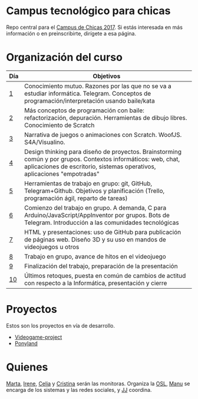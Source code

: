 # Campus tecnológico para chicas

Repo central para
el
[Campus de Chicas 2017](http://sereingeniera.ugr.es/campus-2017). Si
estás interesada en más información o en preinscribirte, dirígete a
esa página. 


# Organización del curso

| Día | Objetivos |
|-----| --------- |
| [1](recursos/dia-1.md)   | Conocimiento mutuo. Razones por las que no se va a estudiar informática. Telegram. Conceptos de programación/interpretación usando baile/kata |
| [2](recursos/dia-2.md)   | Más conceptos de programación con baile: refactorización, depuración. Herramientas de dibujo libres. Conocimiento de Scratch |
| [3](recursos/dia-3.md)   | Narrativa de juegos o animaciones con Scratch. WoofJS. S4A/Visualino. |
| [4](recursos/dia-4.md)   | Design thinking para diseño de proyectos. Brainstorming común y por grupos. Contextos informáticos: web, chat, aplicaciones de escritorio, sistemas operativos, aplicaciones "empotradas" |
| [5](recursos/dia-5.md)   | Herramientas de trabajo en grupo: git, GitHub, Telegram+Github. Objetivos y planificación (Trello, programación ágil, reparto de tareas) |
| [6](recursos/dia-6.md)   | Comienzo del trabajo en grupo. A demanda, C para Arduino/JavaScript/AppInventor por grupos. Bots de Telegram. Introducción a las comunidades tecnológicas |
| [7](recursos/dia-7.md)   | HTML y presentaciones: uso de GitHub para publicación de páginas web. Diseño 3D y su uso en mandos de videojuegos u otros |
| [8](recursos/dia-8.md)   | Trabajo en grupo, avance de hitos en el videojuego |
| [9](recursos/dia-9.md)   | Finalización del trabajo, preparación de la presentación |
| [10](recursos/dia-10.md)  | Últimos retoques, puesta en común de cambios de actitud con respecto a la Informática, presentación y cierre | 

# Proyectos

Estos son los proyectos en vía de desarrollo.

* [Videogame-project](https://github.com/ElisaChami/Videogame-Project)
* [Ponyland](https://github.com/ElisaChami/Videogame-Project)

# Quienes

[Marta](https://github.com/mgmacias95),
[Irene](https://github.com/ireneherlo),
[Celia](https://github.com/AIKUME)
y [Cristina](https://github.com/CristinaHG) serán las
monitoras. Organiza
la [OSL](http://osl.ugr.es), [Manu](http://github.com/makova) se
encarga de los sistemas y las redes sociales,
y [JJ](http://jj.github.io) coordina. 
